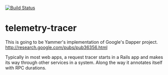 [![Build Status](https://travis-ci.org/yammer/telemetry-tracer.png?branch=master)](https://travis-ci.org/yammer/telemetry-tracer)

telemetry-tracer
================

This is going to be Yammer's implementation of Google's Dapper project. http://research.google.com/pubs/pub36356.html

Typically in most web apps, a request tracer starts in a Rails app and makes its way through other services in a system.
Along the way it annotates itself with RPC durations. 
